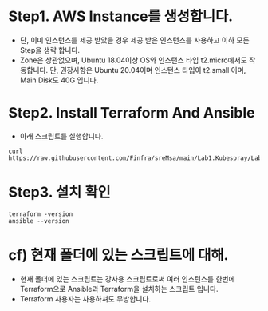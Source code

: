 # Step1. AWS Instance를 생성합니다.
* 단, 이미 인스턴스를 제공 받았을 경우 제공 받은 인스턴스를 사용하고 이하 모든 Step을 생략 합니다.
* Zone은 상관없으며, Ubuntu 18.04이상 OS와 인스턴스 타입 t2.micro에서도 작동합니다. 단, 권장사항은 Ubuntu 20.04이며 인스턴스 타입이 t2.small 이며, Main Disk도 40G 입니다.

# Step2. Install Terraform And Ansible
* 아래 스크립트를 실행합니다.
```
curl https://raw.githubusercontent.com/Finfra/sreMsa/main/Lab1.Kubespray/Lab1.InstanceForTerraform/installOnEc2.sh|bash
```

# Step3. 설치 확인
```
terraform -version
ansible --version
```

# cf) 현재 폴더에 있는 스크립트에 대해.
* 현재 폴더에 있는 스크립트는 강사용 스크립트로써 여러 인스턴스를 한번에 Terraform으로 Ansible과 Terraform을 설치하는 스크립트 입니다.
* Terraform 사용자는 사용하셔도 무방합니다.
